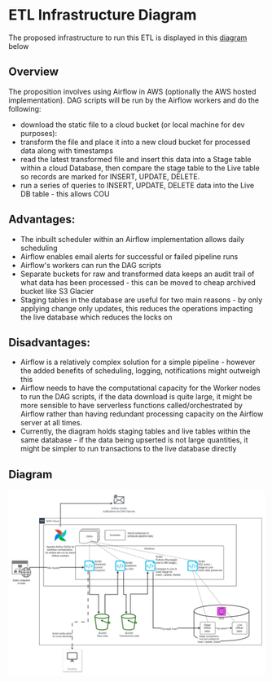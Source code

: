 # ETL Infrastructure Diagram

The proposed infrastructure to run this ETL is displayed in this [diagram](#diagram) below

## Overview

The proposition involves using Airflow in AWS (optionally the AWS hosted implementation).  DAG scripts will be run by the Airflow workers and do the following:
- download the static file to a cloud bucket (or local machine for dev purposes):
- transform the file and place it into a new cloud bucket for processed data along with timestamps
- read the latest transformed file and insert this data into a Stage table within a cloud Database, then compare the stage table to the Live table so records are marked for INSERT, UPDATE, DELETE.
- run a series of queries to INSERT, UPDATE, DELETE data into the Live DB table - this allows COU

## Advantages:

- The inbuilt scheduler within an Airflow implementation allows daily scheduling
- Airflow enables email alerts for successful or failed pipeline runs
- Airflow's workers can run the DAG scripts
- Separate buckets for raw and transformed data keeps an audit trail of what data has been processed - this can be moved to cheap archived bucket like S3 Glacier
- Staging tables in the database are useful for two main reasons - by only applying change only updates, this reduces the operations impacting the live database which reduces the locks on 

## Disadvantages:

- Airflow is a relatively complex solution for a simple pipeline - however the added benefits of scheduling, logging, notifications might outweigh this
- Airflow needs to have the computational capacity for the Worker nodes to run the DAG scripts, if the data download is quite large, it might be more sensible to have serverless functions called/orchestrated by Airflow rather than having redundant processing capacity on the Airflow server at all times.
- Currently, the diagram holds staging tables and live tables within the same database - if the data being upserted is not large quantities, it might be simpler to run transactions to the live database directly 


## Diagram

![Infrastructure Diagram](cma_etl_infrastructure.jpg)